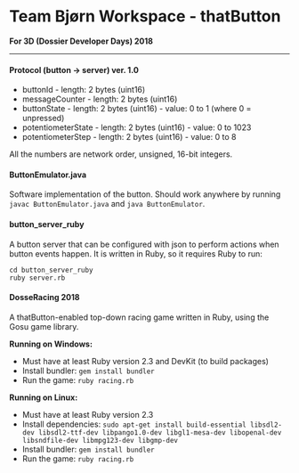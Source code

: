 # Team Bjørn Workspace - thatButton
**For 3D (Dossier Developer Days) 2018**

---

#### Protocol (button -> server) ver. 1.0

* buttonId - length: 2 bytes (uint16)
* messageCounter - length: 2 bytes (uint16)
* buttonState - length: 2 bytes (uint16) - value: 0 to 1 (where 0 = unpressed)
* potentiometerState - length: 2 bytes (uint16) - value: 0 to 1023
* potentiometerStep - length: 2 bytes (uint16) - value: 0 to 8

All the numbers are network order, unsigned, 16-bit integers.

#### ButtonEmulator.java

Software implementation of the button. Should work anywhere by running `javac ButtonEmulator.java` and `java ButtonEmulator`.

#### button_server_ruby

A button server that can be configured with json to perform actions when button events happen. It is written in Ruby, so it requires Ruby to run:

    cd button_server_ruby
    ruby server.rb

#### DosseRacing 2018

A thatButton-enabled top-down racing game written in Ruby, using the Gosu game library.

**Running on Windows:**

* Must have at least Ruby version 2.3 and DevKit (to build packages)
* Install bundler: `gem install bundler`
* Run the game: `ruby racing.rb`

**Running on Linux:**

* Must have at least Ruby version 2.3
* Install dependencies: `sudo apt-get install build-essential libsdl2-dev libsdl2-ttf-dev libpango1.0-dev libgl1-mesa-dev libopenal-dev libsndfile-dev libmpg123-dev libgmp-dev`
* Install bundler: `gem install bundler`
* Run the game: `ruby racing.rb`